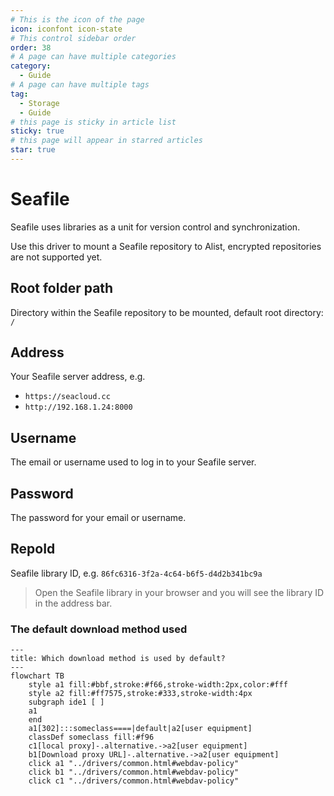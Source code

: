 ```yaml
---
# This is the icon of the page
icon: iconfont icon-state
# This control sidebar order
order: 38
# A page can have multiple categories
category:
  - Guide
# A page can have multiple tags
tag:
  - Storage
  - Guide
# this page is sticky in article list
sticky: true
# this page will appear in starred articles
star: true
---
```

# Seafile

Seafile uses libraries as a unit for version control and synchronization.

Use this driver to mount a Seafile repository to Alist, encrypted repositories are not supported yet.

## **Root folder path**

Directory within the Seafile repository to be mounted, default root directory: `/`

## **Address**

Your Seafile server address, e.g.
- `https://seacloud.cc`
- `http://192.168.1.24:8000`

## **Username**

The email or username used to log in to your Seafile server.

## **Password**

The password for your email or username.

## **RepoId**

Seafile library ID, e.g. `86fc6316-3f2a-4c64-b6f5-d4d2b341bc9a`

> Open the Seafile library in your browser and you will see the library ID in the address bar.



### **The default download method used**

```mermaid
---
title: Which download method is used by default?
---
flowchart TB
    style a1 fill:#bbf,stroke:#f66,stroke-width:2px,color:#fff
    style a2 fill:#ff7575,stroke:#333,stroke-width:4px
    subgraph ide1 [ ]
    a1
    end
    a1[302]:::someclass====|default|a2[user equipment]
    classDef someclass fill:#f96
    c1[local proxy]-.alternative.->a2[user equipment]
    b1[Download proxy URL]-.alternative.->a2[user equipment]
    click a1 "../drivers/common.html#webdav-policy"
    click b1 "../drivers/common.html#webdav-policy"
    click c1 "../drivers/common.html#webdav-policy"
```
